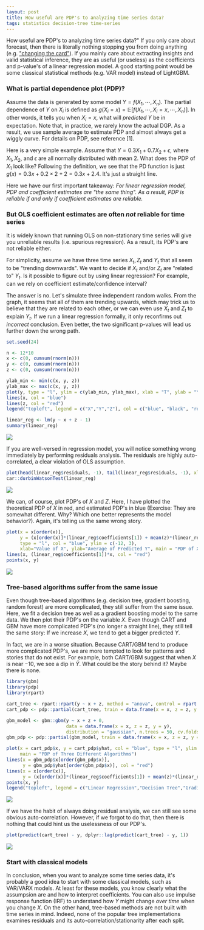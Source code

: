 ```yaml
---
layout: post
title: How useful are PDP's to analyzing time series data?
tags: statistics decision-tree time-series
---
```


How useful are PDP's to analyzing time series data?" If you only care about forecast, then there is literally nothing stopping you from doing anything (e.g. ["changing the card"](https://www.youtube.com/watch?v=eC5cE09Ypyc)). If you mainly care about extracting insights and valid statistical inference, they are as useful (or useless) as the coefficients and p-value's of a linear regression model. A good starting point would be some classical statistical methods (e.g. VAR model) instead of LightGBM.

### What is partial dependence plot (PDP)?
Assume the data is generated by some model $Y = f(X_1, \cdots, X_n)$. The partial dependence of $Y$ on $X_i$ is defined as $g(X_i = x) = \mathbb{E}[ f(X_1,\cdots,X_i = x, \cdots,X_n)]$. In other words, it tells you when $X_i = x$, what will _predicted_ $Y$ be in expectation. Note that, in practice, we rarely know the actual DGP. As a result, we use sample average to estimate PDP and almost always get a wiggly curve. For details on PDP, see reference [1].

Here is a very simple example. Assume that $Y = 0.3 X_1 + 0.7 X_2 + \epsilon$, where $X_1, X_2,$ and $\epsilon$ are all normally distributed with mean $2$. What does the PDP of $X_1$ look like? Following the definition, we see that the PD function is just $g(x) = 0.3x + 0.2 \times 2 + 2 = 0.3x + 2.4$. It's just a straight line.

Here we have our first important takeaway: _For linear regression model, PDP and coefficient estimates are "the same thing". As a result, PDP is reliable if and only if coefficient estimates are reliable._

### But OLS coefficient estimates are often _not_ reliable for time series

It is widely known that running OLS on non-stationary time series will give you unreliable results (i.e. spurious regression). As a result, its PDP's are not reliable either.

For simplicity, assume we have three time series $X_t, Z_t$ and $Y_t$ that all seem to be "trending downwards". We want to decide if $X_t$ and/or $Z_t$ are "related to" $Y_t$. Is it possible to figure out by using linear regression? For example, can we rely on coefficient estimate/confidence interval?

The answer is no. Let's simulate three independent random walks. From the graph, it seems that all of them are trending upwards, which may trick us to believe that they are related to each other, or we can even use $X_t$ and $Z_t$ to explain $Y_t$. If we run a linear regression formally, it only reconfirms out _incorrect_ conclusion. Even better, the two significant p-values will lead us further down the wrong path.

```R
set.seed(24)

n <- 12*10
x <- c(0, cumsum(rnorm(n)))
y <- c(0, cumsum(rnorm(n)))
z <- c(0, cumsum(rnorm(n)))

ylab_min <- min(c(x, y, z))
ylab_max <- max(c(x, y, z))
plot(y, type = "l", ylim = c(ylab_min, ylab_max), xlab = "T", ylab = "Y")
lines(x, col = "blue")
lines(z, col = "red")
legend("topleft", legend = c("X","Y","Z"), col = c("blue", "black", "red"), lty=1:1)

linear_reg <- lm(y ~ x + z - 1)
summary(linear_reg)
```

![]({{site.baseurl}}/assets/10_01.png)

If you are well-versed in regression model, you will notice something wrong immediately by performing residuals analysis. The residuals are highly auto-correlated, a clear violation of OLS assumption.

```R
plot(head(linear_reg$residuals, -1), tail(linear_reg$residuals, -1), xlab = "lag(Residuals, 1)", ylab = "Residuals")
car::durbinWatsonTest(linear_reg)
```

![]({{site.baseurl}}/assets/10_02.png)

We can, of course, plot PDP's of $X$ and $Z$. Here, I have plotted the theoretical PDP of $X$ in red, and estimated PDP's in blue (Exercise: They are somewhat different. Why? Which one better represents the model behavior?). Again, it's telling us the same wrong story.

```R
plot(x = x[order(x)],
     y = (x[order(x)]*(linear_reg$coefficients[1]) + mean(z)*(linear_reg$coefficients[2])),
     type = "l", col = "blue", ylim = c(-12, 3),
     xlab="Value of X", ylab="Average of Predicted Y", main = "PDP of X")
lines(x, (linear_reg$coefficients[1])*x, col = "red")
points(x, y)
```

![]({{site.baseurl}}/assets/10_03.png)

### Tree-based algorithms suffer from the same issue
Even though tree-based algorithms (e.g. decision tree, gradient boosting, random forest) are more complicated, they still suffer from the same issue. Here, we fit a decision tree as well as a gradient boosting model to the same data. We then plot their PDP's on the variable $X$. Even though CART and GBM have more complicated PDP's (no longer a straight line), they still tell the same story: If we increase $X$, we tend to get a bigger predicted $Y$.

In fact, we are in a worse situation. Because CART/GBM tend to produce more complicated PDP's, we are more tempted to look for patterns and stories that do not exist. For example, both CART/GBM suggest that when $X$ is near $-10$, we see a dip in $\hat{Y}$. What could be the story behind it? Maybe there is none.

```R
library(gbm)
library(pdp)
library(rpart)

cart_tree <- rpart::rpart(y ~ x + z, method = "anova", control = rpart.control(minsplit = 2))
cart_pdp <- pdp::partial(cart_tree, train = data.frame(x = x, z = z, y = y), pred.var = "x", plot = FALSE)

gbm_model <- gbm::gbm(y ~ x + z + 0,
                      data = data.frame(x = x, z = z, y = y),
                      distribution = "gaussian", n.trees = 50, cv.folds = 10)
gbm_pdp <- pdp::partial(gbm_model, train = data.frame(x = x, z = z, y = y), pred.var = "x", plot = FALSE, n.trees = 45)

plot(x = cart_pdp$x, y = cart_pdp$yhat, col = "blue", type = "l", ylim = c(-12, 3), xlab = "Value of X", ylab = "Value of Y",
     main = "PDP of Three Different Algorithms")
lines(x = gbm_pdp$x[order(gbm_pdp$x)],
      y = gbm_pdp$yhat[order(gbm_pdp$x)], col = "red")
lines(x = x[order(x)],
      y = (x[order(x)]*(linear_reg$coefficients[1]) + mean(z)*(linear_reg$coefficients[2])))
points(x, y)
legend("topleft", legend = c("Linear Regression","Decision Tree","Gradient Boosting"), col = c("black", "blue", "red"), lty=1:1)
```

![]({{site.baseurl}}/assets/10_04.png)

If we have the habit of always doing residual analysis, we can still see some obvious auto-correlation. However, if we forgot to do that, then there is nothing that could hint us the uselessness of our PDP's.

```R
plot(predict(cart_tree) - y, dplyr::lag(predict(cart_tree) - y, 1))
```

![]({{site.baseurl}}/assets/10_05.png)

### Start with classical models
In conclusion, when you want to analyze some time series data, it's probably a good idea to start with some classical models, such as VAR/VARX models. At least for these models, you know clearly what the assumpsion are and how to interpret coefficients. You can also use impulse response function (IRF) to understand how $Y$ might change _over time_ when you change $X$. On the other hand, tree-based methods are not built with time series in mind. Indeed, none of the popular tree implementations examines residuals and its auto-correlation/stationarity after each split.
